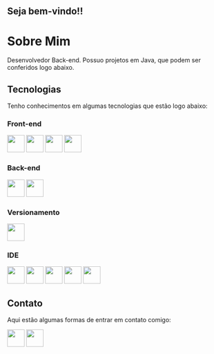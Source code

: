 ## Seja bem-vindo!!
# Sobre Mim

Desenvolvedor Back-end. Possuo projetos em Java, que podem ser conferidos logo abaixo.

## Tecnologias
Tenho conhecimentos em algumas tecnologias que estão logo abaixo:

### Front-end
<img src="https://cdn.jsdelivr.net/gh/devicons/devicon/icons/html5/html5-original.svg" width="40" height="40"/> <img src="https://cdn.jsdelivr.net/gh/devicons/devicon/icons/css3/css3-original.svg" width="40" height="40" /> <img src="https://cdn.jsdelivr.net/gh/devicons/devicon/icons/javascript/javascript-original.svg" width="40" height="40"/> <img src="https://cdn.jsdelivr.net/gh/devicons/devicon/icons/figma/figma-original.svg" widht="40" height="40" />

### Back-end
<img src="https://cdn.jsdelivr.net/gh/devicons/devicon/icons/mysql/mysql-plain-wordmark.svg" width="40" height="40"/> <img src="https://cdn.jsdelivr.net/gh/devicons/devicon/icons/java/java-original-wordmark.svg" width="40" height="40"/> 

### Versionamento
<img src="https://cdn.jsdelivr.net/gh/devicons/devicon/icons/git/git-original.svg" widht="40" height="40" /> 

### IDE
<img src="https://cdn.jsdelivr.net/gh/devicons/devicon/icons/visualstudio/visualstudio-plain.svg" widht="40" height="40"/> <img src="https://cdn.worldvectorlogo.com/logos/eclipse-11.svg" width="40" height="40"/> <img src="https://cdn.worldvectorlogo.com/logos/sublime-text.svg" width="40" height="40"> <img src="https://encrypted-tbn0.gstatic.com/images?q=tbn:ANd9GcQA1v74gzrGiQbIhawCsbUfLGPxMXQpctH6EacYgjyQBEAzdJg3R-XHPiVxNt03_k_-lQY&usqp=CAU" widht="40" height="40"> <img src="https://mpng.subpng.com/20180514/rkw/kisspng-code-blocks-integrated-development-environment-c-5af9eee0253788.5088014415263290561525.jpg" widht="40" height="40">

## Contato
Aqui estão algumas formas de entrar em contato comigo:

<a href = "mailto:lucaspereiradelima2020@gmail.com"><img src="https://www.citypng.com/public/uploads/preview/-11597283936hxzfkdluih.png" widht="40" height="40" target="_blank"></a> <a href = "https://www.linkedin.com/in/lucas-pereira-de-lima-programador/"><img src="https://upload.wikimedia.org/wikipedia/commons/thumb/f/f8/LinkedIn_icon_circle.svg/2048px-LinkedIn_icon_circle.svg.png" widht="40" height="40" target="_blank"></a>
